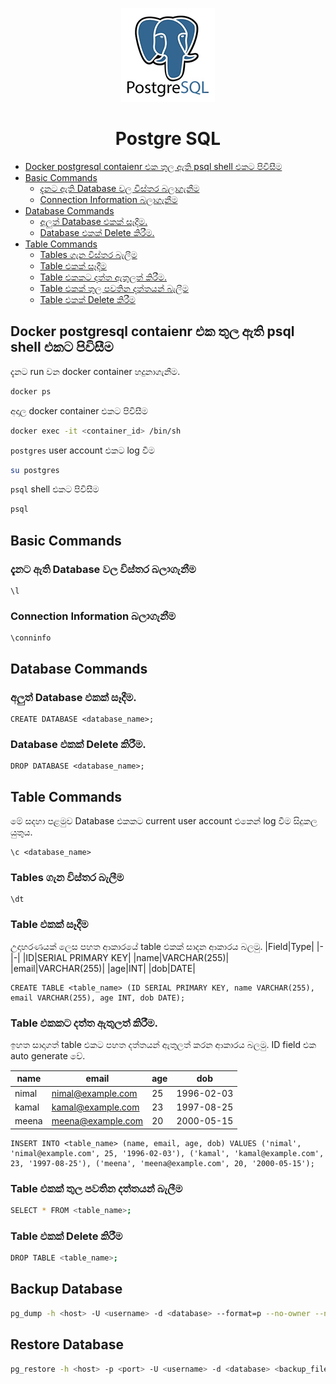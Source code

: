 <p align="center">
    <img src="../images/postgresql-150x150.png"/>
</p>
<h1 align="center">Postgre SQL</h1>

- [Docker postgresql contaienr එක තුල ඇති psql shell එකට පිවිසීම](#docker-postgresql-contaienr-එක-තුල-ඇති-psql-shell-එකට-පිවිසීම)
- [Basic Commands](#basic-commands)
  - [දැනට ඇති Database වල විස්තර බලාගැනීම](#දැනට-ඇති-database-වල-විස්තර-බලාගැනීම)
  - [Connection Information බලාගැනීම](#connection-information-බලාගැනීම)
- [Database Commands](#database-commands)
  - [අලුත් Database එකක් සෑදීම.](#අලුත්-database-එකක්-සෑදීම)
  - [Database එකක් Delete කිරීම.](#database-එකක්-delete-කිරීම)
- [Table Commands](#table-commands)
  - [Tables ගැන විස්තර බැලීම](#tables-ගැන-විස්තර-බැලීම)
  - [Table එකක් සෑදීම](#table-එකක්-සෑදීම)
  - [Table එකකට දත්ත ඇතුලත් කිරීම.](#table-එකකට-දත්ත-ඇතුලත්-කිරීම)
  - [Table එකක් තුල පවතින දත්තයන් බැලීම](#table-එකක්-තුල-පවතින-දත්තයන්-බැලීම)
  - [Table එකක් Delete කිරීම](#table-එකක්-delete-කිරීම)



## Docker postgresql contaienr එක තුල ඇති psql shell එකට පිවිසීම

දැනට run වන docker container හදුනාගැනීම.
```bash
docker ps
```

අදාල docker container එකට පිවිසීම
```bash
docker exec -it <container_id> /bin/sh
```

`postgres` user account එකට log වීම
```bash
su postgres
```

`psql` shell එකට පිවිසීම
```bash
psql
```

## Basic Commands

### දැනට ඇති Database වල විස්තර බලාගැනීම 
```psql
\l
```

### Connection Information බලාගැනීම
```psql
\conninfo
```

## Database Commands
### අලුත් Database එකක් සෑදීම.
```psql
CREATE DATABASE <database_name>;
```

### Database එකක් Delete කිරීම.
```psql
DROP DATABASE <database_name>;
```

## Table Commands

මේ සදහා පළමුව Database එකකට current user account එකෙන් log වීම සිදුකල යුතුය.
```psql
\c <database_name>
```

### Tables ගැන විස්තර බැලීම
```psql
\dt
```

### Table එකක් සෑදීම
උදාහරණයක් ලෙස පහත ආකාරයේ table එකක් සාදන ආකාරය බලමු.
|Field|Type|
|-|-|
|ID|SERIAL PRIMARY KEY|
|name|VARCHAR(255)|
|email|VARCHAR(255)|
|age|INT|
|dob|DATE|

```paql
CREATE TABLE <table_name> (ID SERIAL PRIMARY KEY, name VARCHAR(255), email VARCHAR(255), age INT, dob DATE);
```

### Table එකකට දත්ත ඇතුලත් කිරීම.

ඉහත සාදාගත් table එකට පහත දත්තයන් ඇතුලත් කරන ආකාරය බලමු. ID field එක auto generate වේ.

|name|email|age|dob|
|-|-|-|-|
|nimal|nimal@example.com|25|1996-02-03|
|kamal|kamal@example.com|23|1997-08-25|
|meena|meena@example.com|20|2000-05-15|

```psql
INSERT INTO <table_name> (name, email, age, dob) VALUES ('nimal', 'nimal@example.com', 25, '1996-02-03'), ('kamal', 'kamal@example.com', 23, '1997-08-25'), ('meena', 'meena@example.com', 20, '2000-05-15');
```

### Table එකක් තුල පවතින දත්තයන් බැලීම
```bash
SELECT * FROM <table_name>;
```

### Table එකක් Delete කිරීම
```bash
DROP TABLE <table_name>;
```

## Backup Database
```bash
pg_dump -h <host> -U <username> -d <database> --format=p --no-owner --no-privileges --data-only > <backup_file_path>.sql
```

## Restore Database
```bash
pg_restore -h <host> -p <port> -U <username> -d <database> <backup_file_path>
```
